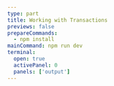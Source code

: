 ```yaml
---
type: part
title: Working with Transactions
previews: false
prepareCommands:
  - npm install
mainCommand: npm run dev
terminal:
  open: true
  activePanel: 0
  panels: ['output']
---
```


